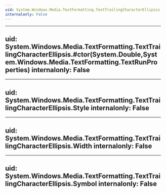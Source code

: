 ```yaml
---
uid: System.Windows.Media.TextFormatting.TextTrailingCharacterEllipsis
internalonly: False
---
```


---
uid: System.Windows.Media.TextFormatting.TextTrailingCharacterEllipsis.#ctor(System.Double,System.Windows.Media.TextFormatting.TextRunProperties)
internalonly: False
---

---
uid: System.Windows.Media.TextFormatting.TextTrailingCharacterEllipsis.Style
internalonly: False
---

---
uid: System.Windows.Media.TextFormatting.TextTrailingCharacterEllipsis.Width
internalonly: False
---

---
uid: System.Windows.Media.TextFormatting.TextTrailingCharacterEllipsis.Symbol
internalonly: False
---
